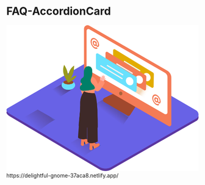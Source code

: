# FAQ-AccordionCard
<img src="/images/illustration-woman-online-desktop.svg" alt="woman online desktop">
https://delightful-gnome-37aca8.netlify.app/

